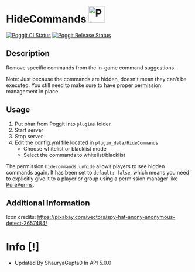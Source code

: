 # HideCommands <img alt="Plugin Logo/Icon" src="https://raw.githubusercontent.com/HimbeersaftLP/HideCommands/master/icon.png" height="45">
[![Poggit CI Status](https://poggit.pmmp.io/ci.shield/HimbeersaftLP/HideCommands/HideCommands)](https://poggit.pmmp.io/ci/HimbeersaftLP/HideCommands/HideCommands)
[![Poggit Release Status](https://poggit.pmmp.io/shield.state/HideCommands)](https://poggit.pmmp.io/p/HideCommands)

## Description

Remove specific commands from the in-game command suggestions.

Note: Just because the commands are hidden, doesn't mean they can't be executed. You still need to make sure to have proper permission management in place.

## Usage

1. Put phar from Poggit into `plugins` folder
2. Start server
3. Stop server
4. Edit the config.yml file located in `plugin_data/HideCommands`
    - Choose whitelist or blacklist mode
    - Select the commands to whitelist/blacklist

The permission `hidecommands.unhide` allows players to see hidden commands again.
It has been set to `default: false`, which means you need to explicitly give it to a player or group using a permission manager like [PurePerms](https://poggit.pmmp.io/p/PurePerms/). 

## Additional Information

Icon credits: https://pixabay.com/vectors/spy-hat-anony-anonymous-detect-2657484/

# Info [!]

- Updated By ShauryaGupta0 In API 5.0.0
